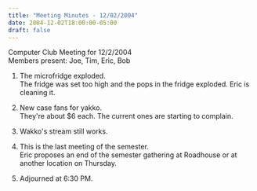 ```yaml
---
title: "Meeting Minutes - 12/02/2004"
date: 2004-12-02T18:00:00-05:00
draft: false
---
```


Computer Club Meeting for 12/2/2004<br>
Members present: Joe, Tim, Eric, Bob<p>

1) The microfridge exploded.<br>
The fridge was set too high and the pops in the fridge exploded.  Eric is 
cleaning it.<p>

2) New case fans for yakko.<br>
They're about $6 each.  The current ones are starting to complain.<p>

3) Wakko's stream still works.<p>

4) This is the last meeting of the semester. <br> 
Eric proposes an end of the semester gathering at Roadhouse or at another
location on Thursday.<p>

5) Adjourned at 6:30 PM.<p>




